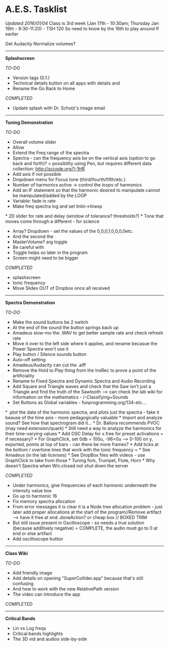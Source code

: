 # A.E.S. Tasklist
_Updated 2016/01/04_
Class is 3rd week (Jan 17th - 10:30am; Thursday Jan 19th - 9:30-11:20) - TSH 120
So need to know by the 16th to play around
If earlier 

Get Audacity
Normalize volumes?

* * *
**Splashscreen**

_TO-DO_

* Version tags (0.1.)
* Technical details button on all apps with details and 
* Rename the Go Back to Home

_COMPLETED_

* Update splash with Dr. Schutz's image email

* * *

**Tuning Demonstration**

_TO-DO_

* Overall volume slider
* Allow 
* Extend the Freq range of the spectra
* Spectra - can the frequency axis be on the vertical axis (option to go back and forth)? = possibility using Pen, but requires different data collection: http://sccode.org/1-1HR
* Add axis if not possible
* Dropdown menu for Focus tone (third/fourth/fifth/etc.)
* Number of harmonics active -> control the loops of harmonics
* Add an IF statement so that the harmonic desired to manipulate cannot be manipulated/added by the LOOP
* Variable: fade in rate
* Make freq spectra log and set linlin->linexp
<p>
* 2D slider for rate and delay (window of tolerance? thresholds?)
* Tone that moves come through a different - for science
</p>

* Array? Dropdown - set the values of the 0,0,0,1,0,0,0,0etc.
* And the second the
* MasterVolume? arg toggle
* Be careful with 
* Toggle helps so later in the program 
* Screen might need to be bigger


_COMPLETED_

* splashscreen
* tonic frequency
* Move Slides OUT of Dropbox once all received

* * *

**Spectra Demonstration**

_TO-DO_

* Make the sound buttons be 2 switch
* At the end of the sound the button springs back up
* Amadeus slow-mo the .WAV to get better sample rate and check refresh rate
* Move it over to the left side where it applies, and rename becasue the Power Spectra won't use it
* Play button / Silence sounds button
* Auto-off setting
* Amadeus/Audacity can cut the .aiff
* Remove the Hold to Play thing from the InsRec to prove a point of the artificiality
* Rename to Fixed Spectra and Dynamic Spectra and Audio Recording
* Add Square and Triangle waves and check that the Saw isn't just a Triangle and find the truth of the Sawtooth --> can check the lab wiki for information on the mathematics - /-Classifying+Sounds
* Set Buttons as Global variables - funprogramming.org/134-etc....
</p>
* .plot the data of the harmonic spectra, and plots just the spectra - fake it beause of the time axis - more pedagogically valuable 
* Import and analyze sound? See how that spectrogram did it...
* Dr. Ballora recommends PVOC (may need extension/quark)
* Still need a way to analyze the harmonics for their time-varying values
* Add OSC Delay for x.free for preset activations = if necessary?
* For GraphClick, set 0db = 100u, -96=0u --> 0-100 on y, exported, points at top of bars - can there be more frames?
* Add ticks at the bottom / overtone lines that work with the tonic frequency =
* See Amadeus (in the lab licenses)
* See DropBox files with videos - use GraphClick to take from those
* Tuning fork, Trumpet, Flute, Horn
* Why doesn't Spectra when Win.closed not shut down the server



_COMPLETED_

* Under harmonics, give frequencies of each harmonic underneath the intensity value box
* Go up to harmonic 16
* Fix memory spectra allocation
* From error messages it is clear it is a Node tree allocation problem - just later add proper allocations at the start of the program//Remove artifact --> have it free at end..doneAction? or cheap box // BOXED TRIM
* But still issue present in Oscilloscope - so needs a true solution (because additively negative) = COMPLETE, the audio must go to 0 at end or else artifact
* Add oscilloscope button

* * *

**Class Wiki**

_TO-DO_

* Add friendly image
* Add details on opening "SuperCollider.app" because that's still confusing
* And how to work with the new RelativePath version
* The video can introduce the app

_COMPLETED_

* * *

**Critical Bands**

* Lin vs Log freqs
* Critical bands highlights
* The 3D vid and audios side-by-side


